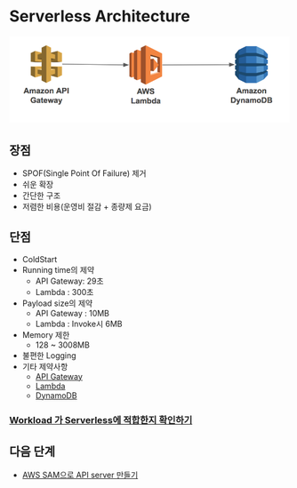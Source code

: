 # Serverless Architecture

![serverless-architecture](/web/images/serverless-architecture.png)

## 장점

- SPOF(Single Point Of Failure) 제거
- 쉬운 확장
- 간단한 구조
- 저렴한 비용(운영비 절감 + 종량제 요금)

## 단점

- ColdStart
- Running time의 제약
  - API Gateway: 29초
  - Lambda : 300초
- Payload size의 제약
  - API Gateway : 10MB
  - Lambda : Invoke시 6MB
- Memory 제한
  - 128 ~ 3008MB
- 불편한 Logging
- 기타 제약사항
  - [API Gateway](https://docs.aws.amazon.com/ko_kr/apigateway/latest/developerguide/limits.html)
  - [Lambda](https://docs.aws.amazon.com/ko_kr/lambda/latest/dg/limits.html)
  - [DynamoDB](https://docs.aws.amazon.com/ko_kr/amazondynamodb/latest/developerguide/Limits.html)

### [Workload 가 Serverless에 적합한지 확인하기](https://servers.lol)

## 다음 단계
- [AWS SAM으로 API server 만들기](./backend)